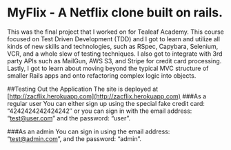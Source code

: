 # MyFlix - A Netflix clone built on rails.

This was the final project that I worked on for Tealeaf Academy. This course focused on Test Driven Development (TDD) and I got to learn and utilize all kinds of new skills and technologies, such as RSpec, Capybara, Selenium, VCR, and a whole slew of testing techniques. I also got to integrate with 3rd party APIs such as MailGun, AWS S3, and Stripe for credit card processing. Lastly, I got to learn about moving beyond the typical MVC structure of smaller Rails apps and onto refactoring complex logic into objects.

##Testing Out the Application
The site is deployed at [http://zacflix.herokuapp.com](http://zacflix.herokuapp.com)
###As a regular user
You can either sign up using the special fake credit card: “4242424242424242″ or you can sign in with the email address: “test@user.com” and the password: “user”.

###As an admin
You can sign in using the email address: “test@admin.com”, and the password: “admin”.
